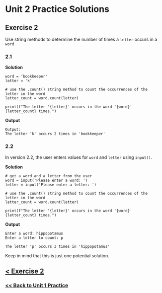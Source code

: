 # Unit 2 Practice Solutions

## Exercise 2

Use string methods to determine the number of times a `letter` occurs in a `word`

### **2.1**

**Solution**

    word = 'bookkeeper'
    letter = 'k'

    # use the .count() string method to count the occurrences of the letter in the word
    letter_count = word.count(letter)

    print(f"The letter '{letter}' occurs in the word '{word}' {letter_count} times.")

**Output**

    Output:
    The letter 'k' occurs 2 times in 'bookkeeper'

### **2.2**

In version 2.2, the user enters values for `word` and `letter` using `input()`.

**Solution**

    # get a word and a letter from the user
    word = input('Please enter a word: ')
    letter = input('Please enter a letter: ')

    # use the .count() string method to count the occurrences of the letter in the word
    letter_count = word.count(letter)

    print(f"The letter '{letter}' occurs in the word '{word}' {letter_count} times.")

**Output**

    Enter a word: hippopotamus
    Enter a letter to count: p

    The letter 'p' occurs 3 times in 'hippopotamus'


Keep in mind that this is just one potential solution.

## [< Exercise 2](../exercise_2.md)

### [<< Back to Unit 1 Practice](/practice/unit_1/)
